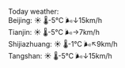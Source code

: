 Today weather:  
Beijing: ☀️ 🌡️-5°C 🌬️↓15km/h  
Tianjin: ☀️ 🌡️-5°C 🌬️→7km/h  
Shijiazhuang: ☀️ 🌡️-1°C 🌬️↖9km/h  
Tangshan: ☀️ 🌡️-5°C 🌬️↓15km/h  
